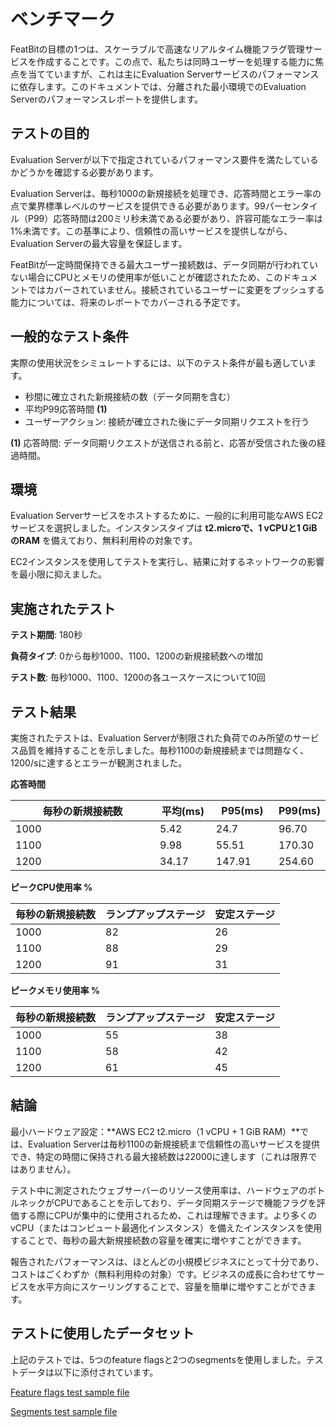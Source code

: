 # ベンチマーク

FeatBitの目標の1つは、スケーラブルで高速なリアルタイム機能フラグ管理サービスを作成することです。この点で、私たちは同時ユーザーを処理する能力に焦点を当てていますが、これは主にEvaluation Serverサービスのパフォーマンスに依存します。このドキュメントでは、分離された最小環境でのEvaluation Serverのパフォーマンスレポートを提供します。

## テストの目的

Evaluation Serverが以下で指定されているパフォーマンス要件を満たしているかどうかを確認する必要があります。

Evaluation Serverは、毎秒1000の新規接続を処理でき、応答時間とエラー率の点で業界標準レベルのサービスを提供できる必要があります。99パーセンタイル（P99）応答時間は200ミリ秒未満である必要があり、許容可能なエラー率は1%未満です。この基準により、信頼性の高いサービスを提供しながら、Evaluation Serverの最大容量を保証します。

FeatBitが一定時間保持できる最大ユーザー接続数は、データ同期が行われていない場合にCPUとメモリの使用率が低いことが確認されたため、このドキュメントではカバーされていません。接続されているユーザーに変更をプッシュする能力については、将来のレポートでカバーされる予定です。

## 一般的なテスト条件

実際の使用状況をシミュレートするには、以下のテスト条件が最も適しています。

* 秒間に確立された新規接続の数（データ同期を含む）
* 平均P99応答時間 **(1)**
* ユーザーアクション: 接続が確立された後にデータ同期リクエストを行う

**(1)** 応答時間: データ同期リクエストが送信される前と、応答が受信された後の経過時間。

## 環境

Evaluation Serverサービスをホストするために、一般的に利用可能なAWS EC2サービスを選択しました。インスタンスタイプは **t2.microで、1 vCPUと1 GiBのRAM** を備えており、無料利用枠の対象です。

EC2インスタンスを使用してテストを実行し、結果に対するネットワークの影響を最小限に抑えました。

## 実施されたテスト

**テスト期間**: 180秒

**負荷タイプ**: 0から毎秒1000、1100、1200の新規接続数への増加

**テスト数**: 毎秒1000、1100、1200の各ユースケースについて10回

## テスト結果

実施されたテストは、Evaluation Serverが制限された負荷でのみ所望のサービス品質を維持することを示しました。毎秒1100の新規接続までは問題なく、1200/sに達するとエラーが観測されました。

**応答時間**

<table><thead><tr><th width="378">毎秒の新規接続数</th><th width="100">平均(ms)</th><th width="100">P95(ms)</th><th>P99(ms)</th></tr></thead><tbody><tr><td>1000</td><td>5.42</td><td>24.7</td><td>96.70</td></tr><tr><td>1100</td><td>9.98</td><td>55.51</td><td>170.30</td></tr><tr><td>1200</td><td>34.17</td><td>147.91</td><td>254.60</td></tr></tbody></table>

**ピークCPU使用率 %**

| 毎秒の新規接続数 | ランプアップステージ | 安定ステージ |
| ------------------------------------ | ------------- | ------------ |
| 1000                                 | 82            | 26           |
| 1100                                 | 88            | 29           |
| 1200                                 | 91            | 31           |

**ピークメモリ使用率 %**

| 毎秒の新規接続数 | ランプアップステージ | 安定ステージ |
| ------------------------------------ | ------------- | ------------ |
| 1000                                 | 55            | 38           |
| 1100                                 | 58            | 42           |
| 1200                                 | 61            | 45           |

## 結論

最小ハードウェア設定：**AWS EC2 t2.micro（1 vCPU + 1 GiB RAM）**では、Evaluation Serverは毎秒1100の新規接続まで信頼性の高いサービスを提供でき、特定の時間に保持される最大接続数は22000に達します（これは限界ではありません）。

テスト中に測定されたウェブサーバーのリソース使用率は、ハードウェアのボトルネックがCPUであることを示しており、データ同期ステージで機能フラグを評価する際にCPUが集中的に使用されるため、これは理解できます。より多くのvCPU（またはコンピュート最適化インスタンス）を備えたインスタンスを使用することで、毎秒の最大新規接続数の容量を確実に増やすことができます。

報告されたパフォーマンスは、ほとんどの小規模ビジネスにとって十分であり、コストはごくわずか（無料利用枠の対象）です。ビジネスの成長に合わせてサービスを水平方向にスケーリングすることで、容量を簡単に増やすことができます。&#x20;

## テストに使用したデータセット

上記のテストでは、5つのfeature flagsと2つのsegmentsを使用しました。テストデータは以下に添付されています。

[Feature flags test sample file](https://github.com/featbit/featbit-docs/blob/main/pages/tech-stack/assets/flags.json)

[Segments test sample file](https://github.com/featbit/featbit-docs/blob/main/pages/tech-stack/assets/segments.json)

